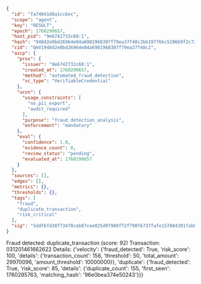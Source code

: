 ```json
{
  "id": "fa74041d0a1cc6ec",
  "scope": "agent",
  "key": "RESULT",
  "epoch": 1760290657,
  "host_pid": "9e6742732c60:1",
  "hash": "948d2e0bd26964e04a6981968307f79ea37f48c2bb19776bc5286b9f2c72f456",
  "cid": "QmV1948d2e0bd26964e04a6981968307f79ea37f48c2",
  "aicp": {
    "prov": {
      "issuer": "9e6742732c60:1",
      "created_at": 1760290657,
      "method": "automated_fraud_detection",
      "vc_type": "VerifiableCredential"
    },
    "ucon": {
      "usage_constraints": [
        "no_pii_export",
        "audit_required"
      ],
      "purpose": "fraud_detection_analysis",
      "enforcement": "mandatory"
    },
    "eval": {
      "confidence": 1.0,
      "evidence_count": 0,
      "review_status": "pending",
      "evaluated_at": 1760290657
    }
  },
  "sources": [],
  "edges": [],
  "metrics": {},
  "thresholds": {},
  "tags": [
    "fraud",
    "duplicate_transaction",
    "risk_critical"
  ],
  "sig": "5ddf6fd38f73478ceb07cee025d97989ff2f790f6737fafe157884391fabb652"
}
```

Fraud detected: duplicate_transaction (score: 92)
Transaction: 031201461662622
Details: {'velocity': {'fraud_detected': True, 'risk_score': 100, 'details': {'transaction_count': 156, 'threshold': 50, 'total_amount': 29970096, 'amount_threshold': 10000000}}, 'duplicate': {'fraud_detected': True, 'risk_score': 85, 'details': {'duplicate_count': 155, 'first_seen': 1760285763, 'matching_hash': '96e0bea374e50243'}}}